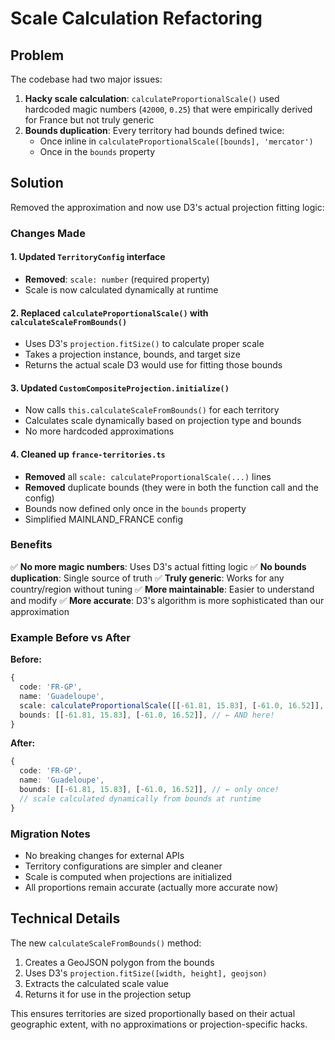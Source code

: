 # Scale Calculation Refactoring

## Problem
The codebase had two major issues:

1. **Hacky scale calculation**: `calculateProportionalScale()` used hardcoded magic numbers (`42000`, `0.25`) that were empirically derived for France but not truly generic
2. **Bounds duplication**: Every territory had bounds defined twice:
   - Once inline in `calculateProportionalScale([bounds], 'mercator')`
   - Once in the `bounds` property

## Solution
Removed the approximation and now use D3's actual projection fitting logic:

### Changes Made

#### 1. Updated `TerritoryConfig` interface
- **Removed**: `scale: number` (required property)
- Scale is now calculated dynamically at runtime

#### 2. Replaced `calculateProportionalScale()` with `calculateScaleFromBounds()`
- Uses D3's `projection.fitSize()` to calculate proper scale
- Takes a projection instance, bounds, and target size
- Returns the actual scale D3 would use for fitting those bounds

#### 3. Updated `CustomCompositeProjection.initialize()`
- Now calls `this.calculateScaleFromBounds()` for each territory
- Calculates scale dynamically based on projection type and bounds
- No more hardcoded approximations

#### 4. Cleaned up `france-territories.ts`
- **Removed** all `scale: calculateProportionalScale(...)` lines
- **Removed** duplicate bounds (they were in both the function call and the config)
- Bounds now defined only once in the `bounds` property
- Simplified MAINLAND_FRANCE config

### Benefits

✅ **No more magic numbers**: Uses D3's actual fitting logic
✅ **No bounds duplication**: Single source of truth
✅ **Truly generic**: Works for any country/region without tuning
✅ **More maintainable**: Easier to understand and modify
✅ **More accurate**: D3's algorithm is more sophisticated than our approximation

### Example Before vs After

**Before:**
```typescript
{
  code: 'FR-GP',
  name: 'Guadeloupe',
  scale: calculateProportionalScale([[-61.81, 15.83], [-61.0, 16.52]], 'mercator'), // ← bounds here
  bounds: [[-61.81, 15.83], [-61.0, 16.52]], // ← AND here!
}
```

**After:**
```typescript
{
  code: 'FR-GP',
  name: 'Guadeloupe',
  bounds: [[-61.81, 15.83], [-61.0, 16.52]], // ← only once!
  // scale calculated dynamically from bounds at runtime
}
```

### Migration Notes

- No breaking changes for external APIs
- Territory configurations are simpler and cleaner
- Scale is computed when projections are initialized
- All proportions remain accurate (actually more accurate now)

## Technical Details

The new `calculateScaleFromBounds()` method:
1. Creates a GeoJSON polygon from the bounds
2. Uses D3's `projection.fitSize([width, height], geojson)`
3. Extracts the calculated scale value
4. Returns it for use in the projection setup

This ensures territories are sized proportionally based on their actual geographic extent, with no approximations or projection-specific hacks.
